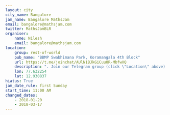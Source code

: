 ```yaml
---
layout: city                                           
city_name: Bangalore                                                               
jam_name: Bangalore MathsJam
email: bangalore@mathsjam.com
twitter: MathsJamBLR
organiser:
    name: Nilesh
    email: bangalore@mathsjam.com
location:
    group: rest-of-world
    pub_name: "BBMP Swabhimana Park, Koramangala 4th Block"
    url: https://t.me/joinchat/AUlN1BJkGiCuuOR-MbfwXQ
    description: ". Join our Telegram group (click \"Location\" above) to stay updated about date and venue"
    lon: 77.632254
    lat: 12.930837
hiatus: True
jam_date_rule: first Sunday
start_time: 11:00 AM
changed_dates:
    - 2018-01-20
    - 2018-03-17
---
```


